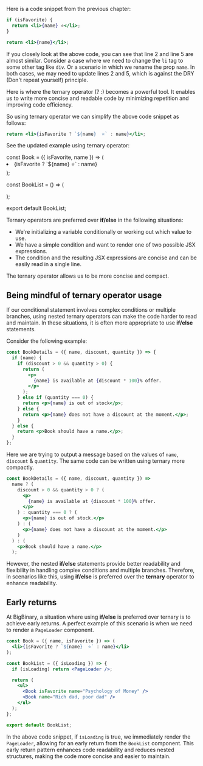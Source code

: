 Here is a code snippet from the previous chapter:

```jsx
if (isFavorite) {
  return <li>{name} ⭐</li>;
}

return <li>{name}</li>;
```

If you closely look at the above code, you can see that line 2 and line 5 are almost similar.
Consider a case where we need to change the `li` tag to some other tag like `div`. Or a scenario in which we rename the prop `name`. In both cases, we may need to update lines 2 and 5, which is against the DRY (Don't repeat yourself) principle.

Here is where the ternary operator (? :) becomes a powerful tool. It enables us to write more concise and readable code by minimizing repetition and improving code efficiency.

So using ternary operator we can simplify the above code snippet as follows:

```jsx
return <li>{isFavorite ? `${name}  ⭐️` : name}</li>;
```

See the updated example using ternary operator:

<codeblock language="reactjs" type="lesson">
const Book = ({ isFavorite, name }) => (
  <li>{isFavorite ? `${name}  ⭐️` : name}</li>
);

const BookList = () => (
<ul>
  <Book isFavorite name="Psychology of Money" />
  <Book name="Rich dad, poor dad" />
</ul>
);

export default BookList;
</codeblock>

Ternary operators are preferred over **if/else** in the following situations:

- We're initializing a variable conditionally or working out which value to use.
- We have a simple condition and want to render one of two possible JSX expressions.
- The condition and the resulting JSX expressions are concise and can be easily read in a single line.

The ternary operator allows us to be more concise and compact.

## Being mindful of ternary operator usage

If our conditional statement involves complex conditions or multiple branches, using nested ternary operators can make the code harder to read and maintain. In these situations, it is often more appropriate to use **if/else** statements.

Consider the following example:

```jsx
const BookDetails = ({ name, discount, quantity }) => {
  if (name) {
    if (discount > 0 && quantity > 0) {
      return (
        <p>
          {name} is available at {discount * 100}% offer.
        </p>
      );
    } else if (quantity === 0) {
      return <p>{name} is out of stock</p>;
    } else {
      return <p>{name} does not have a discount at the moment.</p>;
    }
  } else {
    return <p>Book should have a name.</p>;
  }
};
```

Here we are trying to output a message based on the values of `name`, `discount` & `quantity`. The same code can be written using ternary more compactly.

```jsx
const BookDetails = ({ name, discount, quantity }) =>
  name ? (
    discount > 0 && quantity > 0 ? (
      <p>
        {name} is available at {discount * 100}% offer.
      </p>
    ) : quantity === 0 ? (
      <p>{name} is out of stock.</p>
    ) : (
      <p>{name} does not have a discount at the moment.</p>
    )
  ) : (
    <p>Book should have a name.</p>
  );
```

However, the nested **if/else** statements provide better readability and flexibility in handling complex conditions and multiple branches. Therefore, in scenarios like this, using **if/else** is preferred over the **ternary** operator to enhance readability.

## Early returns

At BigBinary, a situation where using **if/else** is preferred over ternary is to achieve early returns. A perfect example of this scenario is when we need to render a `PageLoader` component.

```jsx
const Book = ({ name, isFavorite }) => (
  <li>{isFavorite ? `${name}  ⭐️` : name}</li>
);

const BookList = ({ isLoading }) => {
  if (isLoading) return <PageLoader />;

  return (
    <ul>
      <Book isFavorite name="Psychology of Money" />
      <Book name="Rich dad, poor dad" />
    </ul>
  );
};

export default BookList;
```

In the above code snippet, if `isLoading` is true, we immediately render the `PageLoader`, allowing for an early return from the `BookList` component. This early return pattern enhances code readability and reduces nested structures, making the code more concise and easier to maintain.
